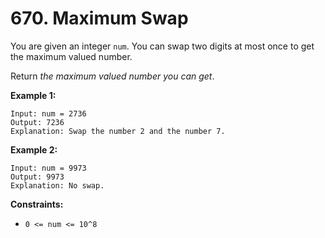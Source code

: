 # 670. Maximum Swap

You are given an integer `num`. You can swap two digits at most once to get the maximum valued number.

Return *the maximum valued number you can get*.

**Example 1:**

```()
Input: num = 2736
Output: 7236
Explanation: Swap the number 2 and the number 7.
```

**Example 2:**

```()
Input: num = 9973
Output: 9973
Explanation: No swap.
```

**Constraints:**

- `0 <= num <= 10^8`
